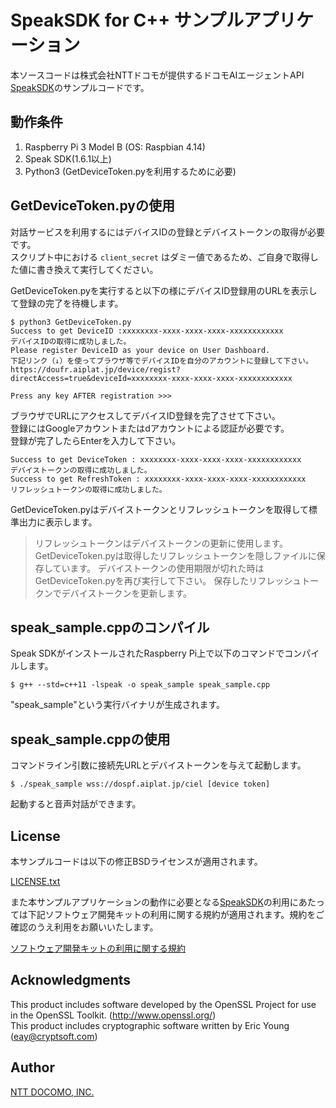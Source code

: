 # SpeakSDK for C++ サンプルアプリケーション
本ソースコードは株式会社NTTドコモが提供するドコモAIエージェントAPI [SpeakSDK](https://github.com/docomoDeveloperSupport/speak-cpp-sdk)のサンプルコードです。


## 動作条件
1. Raspberry Pi 3 Model B (OS: Raspbian 4.14)
1. Speak SDK(1.6.1以上)
1. Python3 (GetDeviceToken.pyを利用するために必要)

## GetDeviceToken.pyの使用
対話サービスを利用するにはデバイスIDの登録とデバイストークンの取得が必要です。  
スクリプト中における `client_secret` はダミー値であるため、ご自身で取得した値に書き換えて実行してください。

GetDeviceToken.pyを実行すると以下の様にデバイスID登録用のURLを表示して登録の完了を待機します。

```
$ python3 GetDeviceToken.py
Success to get DeviceID :xxxxxxxx-xxxx-xxxx-xxxx-xxxxxxxxxxxx
デバイスIDの取得に成功しました。
Please register DeviceID as your device on User Dashboard.
下記リンク（↓）を使ってブラウザ等でデバイスIDを自分のアカウントに登録して下さい。
https://doufr.aiplat.jp/device/regist?directAccess=true&deviceId=xxxxxxxx-xxxx-xxxx-xxxx-xxxxxxxxxxxx

Press any key AFTER registration >>> 
```

ブラウザでURLにアクセスしてデバイスID登録を完了させて下さい。  
登録にはGoogleアカウントまたはdアカウントによる認証が必要です。  
登録が完了したらEnterを入力して下さい。

```
Success to get DeviceToken : xxxxxxxx-xxxx-xxxx-xxxx-xxxxxxxxxxxx
デバイストークンの取得に成功しました。
Success to get RefreshToken : xxxxxxxx-xxxx-xxxx-xxxx-xxxxxxxxxxxx
リフレッシュトークンの取得に成功しました。
```

GetDeviceToken.pyはデバイストークンとリフレッシュトークンを取得して標準出力に表示します。

> リフレッシュトークンはデバイストークンの更新に使用します。  
GetDeviceToken.pyは取得したリフレッシュトークンを隠しファイルに保存しています。
デバイストークンの使用期限が切れた時はGetDeviceToken.pyを再び実行して下さい。
保存したリフレッシュトークンでデバイストークンを更新します。


## speak_sample.cppのコンパイル

Speak SDKがインストールされたRaspberry Pi上で以下のコマンドでコンパイルします。

```
$ g++ --std=c++11 -lspeak -o speak_sample speak_sample.cpp
```

"speak_sample"という実行バイナリが生成されます。


## speak_sample.cppの使用

コマンドライン引数に接続先URLとデバイストークンを与えて起動します。

```
$ ./speak_sample wss://dospf.aiplat.jp/ciel [device token]
```

起動すると音声対話ができます。

## License
本サンプルコードは以下の修正BSDライセンスが適用されます。

[LICENSE.txt](/LICENSE.txt)

また本サンプルアプリケーションの動作に必要となる[SpeakSDK](https://github.com/docomoDeveloperSupport/speak-cpp-sdk)の利用にあたっては下記ソフトウェア開発キットの利用に関する規約が適用されます。規約をご確認のうえ利用をお願いいたします。

[ソフトウェア開発キットの利用に関する規約](https://github.com/docomoDeveloperSupport/speak-cpp-sdk/blob/master/LICENSE.md)

## Acknowledgments
This product includes software developed by the OpenSSL Project for use in the OpenSSL Toolkit. (http://www.openssl.org/)  
This product includes cryptographic software written by Eric Young (eay@cryptsoft.com)

## Author
[NTT DOCOMO, INC.](https://docs.sebastien.ai/)






